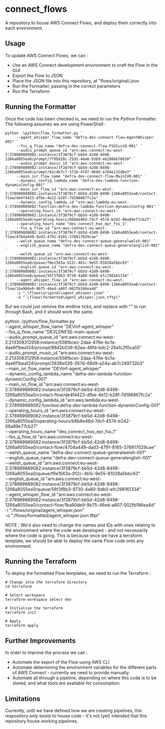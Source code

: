 # connect_flows

A repository to house AWS Connect Flows, and deploy them correctly into each environment.

## Usage

To update AWS Connect Flows, we can : 

* Use an AWS Connect development environment to craft the Flow in the GUI
* Export the Flow to JSON
* Place the JSON file into this repository, at "flows/original/<queue>.json
* Run the Formatter, passing in the correct parameters
* Run the Terraform

## Running the Formatter

Once the code has been checked in, we need to run the Python Formatter. The following assumes we are using PowerShell :

```
python .\python\flow_formatter.py `
     --agent_whisper_flow_name "defra-dev-connect-flow-AgentWhisper-001" `
     --fss_q_flow_name "defra-dev-connect-flow-FSSCustQ-001" `
     --audio_prompt_queue_id "arn:aws:connect:eu-west-2:378989889082:instance/3f3879cf-bb5d-42d8-8498-1266a8055ea0/prompt/7f9b928c-25d1-44a0-9369-e62886b76650" `
     --audio_prompt_music_id "arn:aws:connect:eu-west-2:378989889082:instance/3f3879cf-bb5d-42d8-8498-1266a8055ea0/prompt/62c4b7c7-371b-47d7-969d-a784e132d6e2" `
     --main_ivr_flow_name "defra-dev-connect-flow-MainIVR-001" `
     --dynamic_config_lambda_name "defra-dev-lambda-function-dynamicConfig-001" `
     --main_ivr_flow_id "arn:aws:connect:eu-west-2:378989889082:instance/3f3879cf-bb5d-42d8-8498-1266a8055ea0/contact-flow/de4f4423-dfbe-4e12-b28f-7d196867fc2a" `
     --dynamic_config_lambda_id "arn:aws:lambda:eu-west-2:378989889082:function:defra-dev-lambda-function-dynamicConfig-001" `
     --operating_hours_id "arn:aws:connect:eu-west-2:378989889082:instance/3f3879cf-bb5d-42d8-8498-1266a8055ea0/operating-hours/b6b8e46d-7dcf-4574-b242-06a89e77cb27" `
     --operating_hours_name "dev_connect_hoo_epr_fss_1" `
     --fss_q_flow_id "arn:aws:connect:eu-west-2:378989889082:instance/3f3879cf-bb5d-42d8-8498-1266a8055ea0/contact-flow/4704a449-dad3-4791-8165-376817029cae" `
     --welsh_queue_name "defra-dev-connect-queue-generalwelsh-001" `
     --english_queue_name "defra-dev-connect-queue-generalenglish-001" `
     --welsh_queue_id "arn:aws:connect:eu-west-2:378989889082:instance/3f3879cf-bb5d-42d8-8498-1266a8055ea0/queue/f6e1563a-912c-4b1c-9e55-81028a5bbc63" `
     --english_queue_id "arn:aws:connect:eu-west-2:378989889082:instance/3f3879cf-bb5d-42d8-8498-1266a8055ea0/queue/56f3f8b3-9730-4a80-8db0-efc298161334" `
     --agent_whisper_flow_id "arn:aws:connect:eu-west-2:378989889082:instance/3f3879cf-bb5d-42d8-8498-1266a8055ea0/contact-flow/1ba90de9-9b75-46ed-a807-002fb196ea4d" `
     -i ".\flows\original\agent_whisper.json" `
     -o ".\flows\formatted\agent_whisper.json.tftpl"
```

But we could just remove the endline ticks, and replace with "\" to run through Bash, and it should work the same. 

python ./python/flow_formatter.py \
    --agent_whisper_flow_name "DEVinf-agent_whisper" \
    --fss_q_flow_name "DEVLDNFSE-main-queue" \
    --audio_prompt_queue_id "arn:aws:connect:eu-west-2:213308312958:instance/558fbcec-2daa-476e-bc1a-4ae6f1bea124/prompt/98d2b036-82ea-48fd-bdc2-26a1c2f0ca55" \
    --audio_prompt_music_id "arn:aws:connect:eu-west-2:213308312958:instance/558fbcec-2daa-476e-bc1a-4ae6f1bea124/prompt/3838e026-267d-48d9-a24a-ab7c249732b3" \
    --main_ivr_flow_name "DEVinf-agent_whisper" \
    --dynamic_config_lambda_name "defra-dev-lambda-function-dynamicConfig-001" \
    --main_ivr_flow_id "arn:aws:connect:eu-west-2:378989889082:instance/3f3879cf-bb5d-42d8-8498-1266a8055ea0/contact-flow/de4f4423-dfbe-4e12-b28f-7d196867fc2a" \
    --dynamic_config_lambda_id "arn:aws:lambda:eu-west-2:378989889082:function:defra-dev-lambda-function-dynamicConfig-001" \
    --operating_hours_id "arn:aws:connect:eu-west-2:378989889082:instance/3f3879cf-bb5d-42d8-8498-1266a8055ea0/operating-hours/b6b8e46d-7dcf-4574-b242-06a89e77cb27" \
    --operating_hours_name "dev_connect_hoo_epr_fss_1" \
    --fss_q_flow_id "arn:aws:connect:eu-west-2:378989889082:instance/3f3879cf-bb5d-42d8-8498-1266a8055ea0/contact-flow/4704a449-dad3-4791-8165-376817029cae" \
    --welsh_queue_name "defra-dev-connect-queue-generalwelsh-001" \
    --english_queue_name "defra-dev-connect-queue-generalenglish-001" \
    --welsh_queue_id "arn:aws:connect:eu-west-2:378989889082:instance/3f3879cf-bb5d-42d8-8498-1266a8055ea0/queue/f6e1563a-912c-4b1c-9e55-81028a5bbc63" \
    --english_queue_id "arn:aws:connect:eu-west-2:378989889082:instance/3f3879cf-bb5d-42d8-8498-1266a8055ea0/queue/56f3f8b3-9730-4a80-8db0-efc298161334" \
    --agent_whisper_flow_id "arn:aws:connect:eu-west-2:378989889082:instance/3f3879cf-bb5d-42d8-8498-1266a8055ea0/contact-flow/1ba90de9-9b75-46ed-a807-002fb196ea4d" \
    -i "./flows/original/agent_whisper.json" \
    -o "./flows/formatted/agent_whisper.json.tftpl"

NOTE : We'd also need to change the names and IDs with ones relating to the environment where the code was developed - and not necessarily where the code is going. This is because once we have a terraform template, we should be able to deploy the same Flow code onto any environment.


## Running the Terraform

To deploy the formatted Flow templates, we need to run the Terraform : 

```
# Change into the terraform directory
cd terraform

# Select workspace
terraform workspace select dev

# Initialise the terraform
terraform init

# Apply
terraform apply
```


## Further Improvements

In order to improve the process we can : 

* Automate the export of the Flow using AWS CLI
* Automate determining the environment variables for the different parts of AWS Connect - currently we need to provide manually.
* Automate all through a pipeline, depending on where this code is to be stored, and what tools are available for consumption.


## Limitations

Currently, until we have defined how we are creating pipelines, this respository only exists to house code - it's not (yet) intended that this repository house working pipelines.